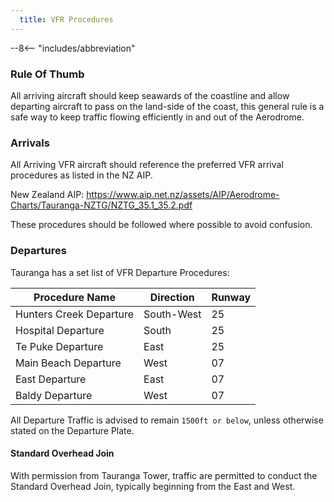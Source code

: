 ```yaml
---
  title: VFR Procedures
---
```


--8<-- "includes/abbreviation"

### Rule Of Thumb

All arriving aircraft should keep seawards of the coastline and allow departing aircraft to pass on the land-side of the coast, this general rule is a safe way to keep traffic flowing efficiently in and out of the Aerodrome.


### Arrivals

All Arriving VFR aircraft should reference the preferred VFR arrival procedures as listed in the NZ AIP.

New Zealand AIP: <https://www.aip.net.nz/assets/AIP/Aerodrome-Charts/Tauranga-NZTG/NZTG_35.1_35.2.pdf>

These procedures should be followed where possible to avoid confusion.

### Departures

Tauranga has a set list of VFR Departure Procedures: 

| Procedure Name            | Direction     | Runway |
| -------------------       | -----------   | ------ |
| Hunters Creek Departure   | South-West    |   25   |
| Hospital Departure        | South         |   25   |
| Te Puke Departure         | East          |   25   |
| Main Beach Departure      | West          |   07   |
| East Departure            | East          |   07   |
| Baldy Departure           | West          |   07   |


All Departure Traffic is advised to remain `1500ft or below`, unless otherwise stated on the Departure Plate.

#### Standard Overhead Join

With permission from Tauranga Tower, traffic are permitted to conduct the Standard Overhead Join, typically beginning from the East and West.

